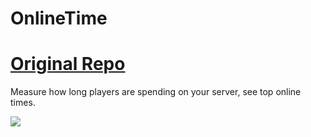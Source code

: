 # OnlineTime

# [Original Repo](https://github.com/Zedstar16/OnlineTime)

Measure how long players are spending on your server, see top online times. 

[![](https://poggit.pmmp.io/shield.dl.total/OnlineTime)](https://poggit.pmmp.io/p/OnlineTime)

